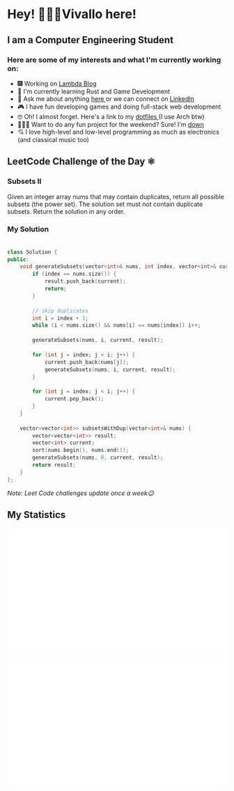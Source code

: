 #  Hey! 🙋🏻‍♂️Vivallo here!

##  I am a Computer Engineering Student

###  Here are some of my interests and what I'm currently working on:

  * 🎆 Working on [ Lambda Blog ](https://github.com/Vivallo04/lambda-blog)
  * 🌱 I'm currently learning Rust and Game Development 
  * 💭 Ask me about anything [ here ](https://github.com/Vivallo04/Vivallo04/issues/new) or we can connect on [ LinkedIn ](https://bit.ly/3zm1YjA)
  * 🎮 I have fun developing games and doing full-stack web development 
  * 🤓 Oh! I almost forget. Here's a link to my [ dotfiles ](https://github.com/Vivallo04/dotfiles) (I use Arch btw) 
  * 👨🏻‍💻 Want to do any fun project for the weekend? Sure! I'm [ down ](https://discordapp.com/users/521712126058823701)
  * 💘 I love high-level and low-level programming as much as electronics (and classical music too) 

##  LeetCode Challenge of the Day ⚛

###  Subsets II

Given an integer array nums that may contain duplicates, return all possible
subsets (the power set). The solution set must not contain duplicate subsets.
Return the solution in any order.

###  My Solution
```c++ subsets.cpp

class Solution {
public:
    void generateSubsets(vector<int>& nums, int index, vector<int>& current, vector<vector<int>>& result) {
        if (index == nums.size()) {
            result.push_back(current);
            return;
        }
        
        // skip duplicates
        int i = index + 1;
        while (i < nums.size() && nums[i] == nums[index]) i++;
        
        generateSubsets(nums, i, current, result);
        
        for (int j = index; j < i; j++) {
            current.push_back(nums[j]);
            generateSubsets(nums, i, current, result);
        }
        
        for (int j = index; j < i; j++) {
            current.pop_back();
        }
    }

    vector<vector<int>> subsetsWithDup(vector<int>& nums) {
        vector<vector<int>> result;
        vector<int> current;
        sort(nums.begin(), nums.end());
        generateSubsets(nums, 0, current, result);
        return result;
    }
};

```
_Note: Leet Code challenges update once a week😉_

##  My Statistics

![](https://github.com/Vivallo04/stats/blob/master/generated/overview.svg)
![](https://github.com/Vivallo04/stats/blob/master/generated/languages.svg)


